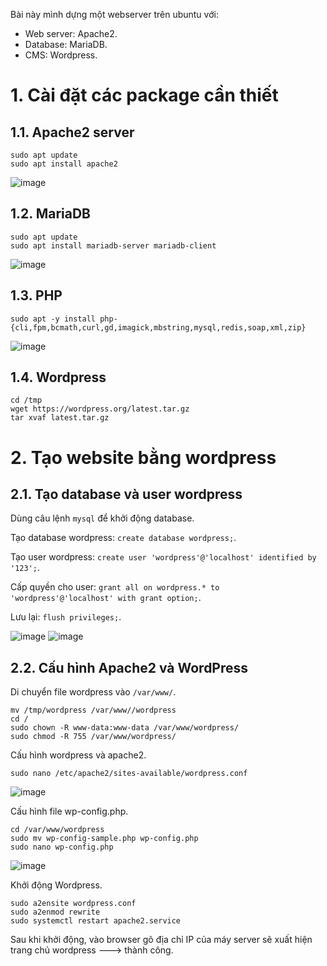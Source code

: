 Bài này mình dựng một webserver trên ubuntu với:
- Web server: Apache2.
- Database: MariaDB.
- CMS: Wordpress.
# 1. Cài đặt các package cần thiết
## 1.1. Apache2 server
```
sudo apt update
sudo apt install apache2
```

![image](https://github.com/toovyz/blog/assets/90684283/f04ee3be-d137-4a8d-9ba9-e3e589d6efb5)

## 1.2. MariaDB
```
sudo apt update
sudo apt install mariadb-server mariadb-client
```

![image](https://github.com/toovyz/blog/assets/90684283/aaf10608-3999-4859-bd20-32bcc009132d)


## 1.3. PHP
```
sudo apt -y install php-{cli,fpm,bcmath,curl,gd,imagick,mbstring,mysql,redis,soap,xml,zip}
```

![image](https://github.com/toovyz/blog/assets/90684283/53bc1e88-0a91-4a60-a13e-e9e44c2a618c)

## 1.4. Wordpress
```
cd /tmp
wget https://wordpress.org/latest.tar.gz
tar xvaf latest.tar.gz
```

# 2. Tạo website bằng wordpress
## 2.1. Tạo database và user wordpress
Dùng câu lệnh `mysql` để khởi động database.

Tạo database wordpress: `create database wordpress;`.

Tạo user wordpress: `create user 'wordpress'@'localhost' identified by '123';`.

Cấp quyền cho user: `grant all on wordpress.* to 'wordpress'@'localhost' with grant option;`.

Lưu lại: `flush privileges;`.

![image](https://github.com/toovyz/blog/assets/90684283/28a50d54-d27f-41ef-b3df-d295789ffc04)
![image](https://github.com/toovyz/blog/assets/90684283/49ce32d6-7b1c-4c14-8446-cf2ca4e1ef0b)

## 2.2. Cấu hình Apache2 và WordPress
Di chuyển file wordpress vào `/var/www/`.
```
mv /tmp/wordpress /var/www//wordpress
cd /
sudo chown -R www-data:www-data /var/www/wordpress/
sudo chmod -R 755 /var/www/wordpress/
```
Cấu hình wordpress và apache2.
```
sudo nano /etc/apache2/sites-available/wordpress.conf
```

![image](https://github.com/toovyz/blog/assets/90684283/7bc565a4-6170-4896-8d09-9349bce73790)


Cấu hình file wp-config.php.
```
cd /var/www/wordpress
sudo mv wp-config-sample.php wp-config.php
sudo nano wp-config.php
```

![image](https://github.com/toovyz/blog/assets/90684283/2ae41231-d2a0-4d3a-9898-94cdaf8ae5c3)

Khởi động Wordpress.
```
sudo a2ensite wordpress.conf
sudo a2enmod rewrite
sudo systemctl restart apache2.service
```
Sau khi khởi động, vào browser gõ địa chỉ IP của máy server sẽ xuất hiện trang chủ wordpress ---> thành công.





  







